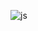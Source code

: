 ![js](https://img.shields.io/badge/JavaScript-F7DF1E?style=for-the-badge&logo=JavaScript&logoColor=white)
